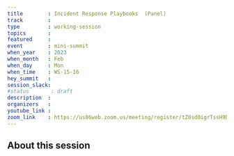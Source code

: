 ```yaml
---
title        : Incident Response Playbooks  (Panel)
track        :
type         : working-session
topics       :
featured     :
event        : mini-summit
when_year    : 2023
when_month   : Feb
when_day     : Mon
when_time    : WS-15-16
hey_summit   : 
session_slack:
#status       : draft
description  :
organizers   :
youtube_link :
zoom_link    : https://us06web.zoom.us/meeting/register/tZ0sdOigrTssH9DuLg2ym_SO1Mb2VSpPzn8L
---
```


## About this session
